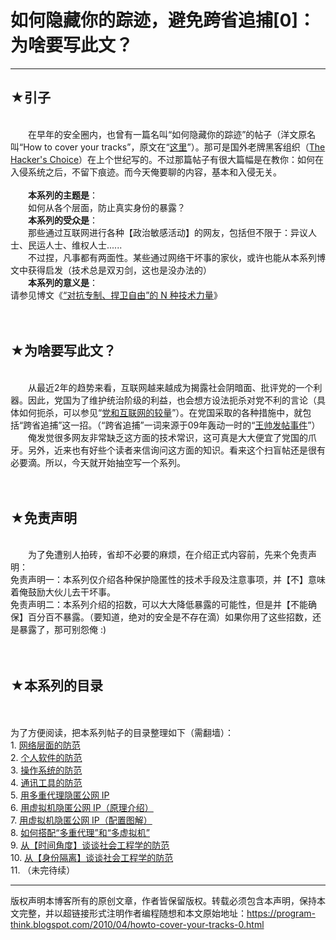 # 如何隐藏你的踪迹，避免跨省追捕[0]：为啥要写此文？ 

-----

<div class="post-body entry-content">
<h2>★引子</h2><br/>
　　在早年的安全圈内，也曾有一篇名叫“如何隐藏你的踪迹”的帖子（洋文原名叫“How to cover your tracks”，原文在“<a href="http://freeworld.thc.org/papers/COVER-1.TXT" rel="nofollow" target="_blank">这里</a>”）。那可是国外老牌黑客组织（<a href="http://freeworld.thc.org/" rel="nofollow" target="_blank">The Hacker's Choice</a>）在上个世纪写的。不过那篇帖子有很大篇幅是在教你：如何在入侵系统之后，不留下痕迹。而今天俺要聊的内容，基本和入侵无关。<a name="more"></a><br/>
<br/>
　　<b>本系列的主题是</b>：<br/>
　　如何从各个层面，防止真实身份的暴露？<br/>
　　<b>本系列的受众是</b>：<br/>
　　那些通过互联网进行各种【政治敏感活动】的网友，包括但不限于：异议人士、民运人士、维权人士......<br/>
　　不过捏，凡事都有两面性。某些通过网络干坏事的家伙，或许也能从本系列博文中获得启发（技术总是双刃剑，这也是没办法的）<br/>
　　<b>本系列的意义是</b>：<br/>
请参见博文《<a href="../../2015/08/Technology-and-Freedom.md">“对抗专制、捍卫自由”的 N 种技术力量</a>》<br/>
<br/>
<br/>
<h2>★为啥要写此文？</h2><br/>
　　从最近2年的趋势来看，互联网越来越成为揭露社会阴暗面、批评党的一个利器。因此，党国为了维护统治阶级的利益，也会想方设法扼杀对党不利的言论（具体如何扼杀，可以参见“<a href="../../2009/07/party-pk-internet.md">党和互联网的较量</a>”）。在党国采取的各种措施中，就包括“跨省追捕”这一招。（“跨省追捕”一词来源于09年轰动一时的“<a href="https://zh.wikipedia.org/wiki/%E7%8E%8B%E5%B8%85%E5%8F%91%E8%B4%B4%E4%BA%8B%E4%BB%B6" rel="nofollow" target="_blank">王帅发帖事件</a>”）<br/>
　　俺发觉很多网友非常缺乏这方面的技术常识，这可真是大大便宜了党国的爪牙。另外，近来也有好些个读者来信询问这方面的知识。看来这个扫盲帖还是很有必要滴。所以，今天就开始抽空写一个系列。<br/>
<br/>
<br/>
<h2>★免责声明</h2><br/>
　　为了免遭别人拍砖，省却不必要的麻烦，在介绍正式内容前，先来个免责声明：<br/>
免责声明一：本系列仅介绍各种保护隐匿性的技术手段及注意事项，并【不】意味着俺鼓励大伙儿去干坏事。<br/>
免责声明二：本系列介绍的招数，可以大大降低暴露的可能性，但是并【不能确保】百分百不暴露。（要知道，绝对的安全是不存在滴）如果你用了这些招数，还是暴露了，那可别怨俺 :)<br/>
<br/>
<br/>
<h2>★本系列的目录</h2><a name="index"> </a><br/>
<br/>
为了方便阅读，把本系列帖子的目录整理如下（需翻墙）：<br/>
1. <a href="../../2010/04/howto-cover-your-tracks-1.md">网络层面的防范</a><br/>
2. <a href="../../2010/04/howto-cover-your-tracks-2.md">个人软件的防范</a><br/>
3. <a href="../../2010/05/howto-cover-your-tracks-3.md">操作系统的防范</a><br/>
4. <a href="../../2012/02/howto-cover-your-tracks-4.md">通讯工具的防范</a><br/>
5. <a href="../../2012/03/howto-cover-your-tracks-5.md">用多重代理隐匿公网 IP</a><br/>
6. <a href="../../2013/01/howto-cover-your-tracks-6.md">用虚拟机隐匿公网 IP（原理介绍）</a><br/>
7. <a href="../../2013/01/howto-cover-your-tracks-7.md">用虚拟机隐匿公网 IP（配置图解）</a><br/>
8. <a href="../../2015/04/howto-cover-your-tracks-8.md">如何搭配“多重代理”和“多虚拟机”</a><br/>
9. <a href="../../2017/06/howto-cover-your-tracks-9.md">从【时间角度】谈谈社会工程学的防范</a><br/>
10. <a href="../../2017/12/howto-cover-your-tracks-10.md">从【身份隔离】谈谈社会工程学的防范</a><br/>
11. （未完待续）
</div>


------------------------------------------------

版权声明本博客所有的原创文章，作者皆保留版权。转载必须包含本声明，保持本文完整，并以超链接形式注明作者编程随想和本文原始地址：https://program-think.blogspot.com/2010/04/howto-cover-your-tracks-0.html

